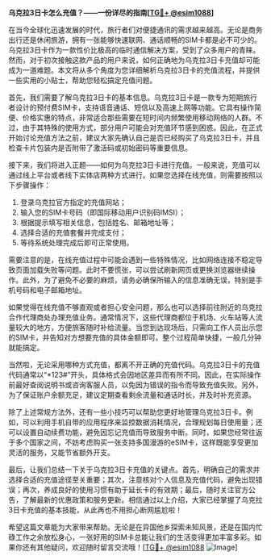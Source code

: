 **乌克拉3日卡怎么充值？——一份详尽的指南[[TG💪+ @esim1088](https://t.me/s/esim1088)]**

在当今全球化迅速发展的时代，旅行者们对便捷通讯的需求越来越高。无论是商务出行还是休闲旅游，拥有一张能够快速联网、通话顺畅的SIM卡都是必不可少的。乌克拉3日卡作为一款性价比极高的临时通信解决方案，受到了众多用户的青睐。然而，对于初次接触这款产品的用户来说，如何正确地为乌克拉3日卡充值却可能成为一道难题。本文将从多个角度为您详细解析乌克拉3日卡的充值流程，并提供一些实用的小贴士，帮助您轻松搞定充值问题。

首先，我们需要了解乌克拉3日卡的基本信息。乌克拉3日卡是一款专为短期旅行者设计的预付费SIM卡，支持语音通话、短信以及高速上网等功能。它具有操作简便、价格实惠的特点，非常适合那些需要在短时间内频繁使用移动网络的人群。不过，由于其特殊的使用方式，部分用户可能会对充值环节感到困惑。因此，在正式开始讨论充值方法之前，建议大家先确认自己是否已经购买了乌克拉3日卡，并且检查卡片包装内是否附带了激活码或初始密码等重要信息。

接下来，我们将进入正题——如何为乌克拉3日卡进行充值。一般来说，充值可以通过线上平台或者线下实体店两种方式进行。如果您选择在线充值，则需要按照以下步骤操作：

1. 登录乌克拉官方指定的充值网站；
2. 输入您的SIM卡号码（即国际移动用户识别码IMSI）；
3. 根据提示填写相关信息，包括姓名、邮箱地址等；
4. 选择合适的充值套餐并完成支付；
5. 等待系统处理完成后即可正常使用。

需要注意的是，在线充值过程中可能会遇到一些特殊情况，比如网络连接不稳定导致页面加载失败等问题。此时不要慌张，可以尝试刷新网页或更换浏览器继续操作。此外，为了避免不必要的麻烦，请务必确保所输入的信息准确无误，特别是手机号码和电子邮箱地址。

如果觉得在线充值不够直观或者担心安全问题，那么也可以选择前往附近的乌克拉合作代理商处办理充值业务。通常情况下，这些代理商都位于机场、火车站等人流量较大的地方，方便旅客随时补给流量。当您到达现场后，只需向工作人员出示您的SIM卡，并告知对方想要充值的具体金额即可。整个过程简单快捷，一般几分钟就能搞定。

当然啦，无论采用哪种方式充值，都离不开正确的充值代码。乌克拉3日卡的充值代码通常以“*123#”开头，具体格式会因地区差异而有所不同。因此，在实际操作前最好查阅说明书或咨询客服人员，以免因为错误的指令而导致充值失败。另外，为了保证账户余额充足，建议定期查看剩余流量和通话时长，并及时补充资源。

除了上述常规方法外，还有一些小技巧可以帮助您更好地管理乌克拉3日卡。例如，可以利用手机自带的应用程序来监控数据消耗情况，合理规划每日使用量；还可以设置自动续费功能，避免因忘记充值而导致服务中断。同时，如果您经常往返于多个国家之间，不妨考虑购买一张支持多国漫游的eSIM卡，这样既能享受更加灵活的服务，又能节省额外开支。

最后，让我们总结一下关于乌克拉3日卡充值的关键点。首先，明确自己的需求并选择合适的充值途径至关重要；其次，注意核对个人信息及充值代码，避免出现错误；再次，养成良好的使用习惯有助于延长卡的有效期；最后，随时关注官方公告，了解最新的优惠政策和服务更新。相信通过以上介绍，大家已经掌握了乌克拉3日卡充值的基本技能，从此再也不用担心断网尴尬啦！

希望这篇文章能为大家带来帮助。无论是在异国他乡探索未知风景，还是在国内忙碌工作之余放松身心，一张好用的SIM卡总能让我们的生活变得更加丰富多彩。如果你还有其他疑问，欢迎随时留言交流哦！[[TG💪+ @esim1088](https://t.me/s/esim1088) ![Image](https://i.postimg.cc/4NQfJmqS/Snipaste-2025-05-13-00-14-12.png)]